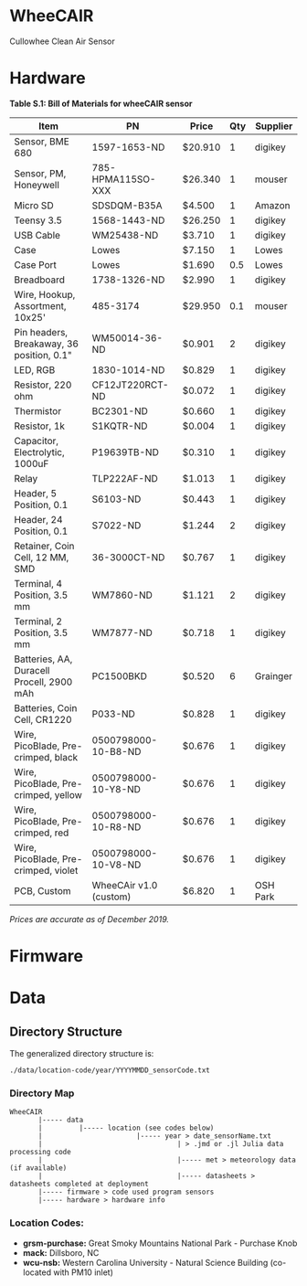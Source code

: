 # WheeCAIR
Cullowhee Clean Air Sensor

# Hardware

**Table S.1: Bill of Materials for wheeCAIR sensor**  

| Item                                      | PN                     | Price   | Qty | Supplier |
| ----------------------------------------- | ---------------------- | ------- | --- | -------- |
| Sensor, BME 680                           | 1597-1653-ND           | $20.910 | 1   | digikey  |
| Sensor, PM, Honeywell                     | 785-HPMA115SO-XXX      | $26.340 | 1   | mouser   |
| Micro SD                                  | SDSDQM-B35A            | $4.500  | 1   | Amazon   |
| Teensy 3.5                                | 1568-1443-ND           | $26.250 | 1   | digikey  |
| USB Cable                                 | WM25438-ND             | $3.710  | 1   | digikey  |
| Case                                      | Lowes                  | $7.150  | 1   | Lowes    |
| Case Port                                 | Lowes                  | $1.690  | 0.5 | Lowes    |
| Breadboard                                | 1738-1326-ND           | $2.990  | 1   | digikey  |
| Wire, Hookup, Assortment, 10x25'          | 485-3174               | $29.950 | 0.1 | mouser   |
| Pin headers, Breakaway, 36 position, 0.1" | WM50014-36-ND          | $0.901  | 2   | digikey  |
| LED, RGB                                  | 1830-1014-ND           | $0.829  | 1   | digikey  |
| Resistor, 220 ohm                         | CF12JT220RCT-ND        | $0.072  | 1   | digikey  |
| Thermistor                                | BC2301-ND              | $0.660  | 1   | digikey  |
| Resistor, 1k                              | S1KQTR-ND              | $0.004  | 1   | digikey  |
| Capacitor, Electrolytic, 1000uF           | P19639TB-ND            | $0.310  | 1   | digikey  |
| Relay                                     | TLP222AF-ND            | $1.013  | 1   | digikey  |
| Header, 5 Position, 0.1                   | S6103-ND               | $0.443  | 1   | digikey  |
| Header, 24 Position, 0.1                  | S7022-ND               | $1.244  | 2   | digikey  |
| Retainer, Coin Cell, 12 MM, SMD           | 36-3000CT-ND           | $0.767  | 1   | digikey  |
| Terminal, 4 Position, 3.5 mm              | WM7860-ND              | $1.121  | 2   | digikey  |
| Terminal, 2 Position, 3.5 mm              | WM7877-ND              | $0.718  | 1   | digikey  |
| Batteries, AA, Duracell Procell, 2900 mAh | PC1500BKD              | $0.520  | 6   | Grainger |
| Batteries, Coin Cell, CR1220              | P033-ND                | $0.828  | 1   | digikey  |
| Wire, PicoBlade, Pre-crimped, black       | 0500798000-10-B8-ND    | $0.676  | 1   | digikey  |
| Wire, PicoBlade, Pre-crimped, yellow      | 0500798000-10-Y8-ND    | $0.676  | 1   | digikey  |
| Wire, PicoBlade, Pre-crimped, red         | 0500798000-10-R8-ND    | $0.676  | 1   | digikey  |
| Wire, PicoBlade, Pre-crimped, violet      | 0500798000-10-V8-ND    | $0.676  | 1   | digikey  |
| PCB, Custom                               | WheeCAir v1.0 (custom) | $6.820  | 1   | OSH Park |

*Prices are accurate as of December 2019.*

# Firmware

# Data

## Directory Structure

The generalized directory structure is:

`./data/location-code/year/YYYYMMDD_sensorCode.txt`

### Directory Map

```
WheeCAIR
       |----- data
       |         |----- location (see codes below)
       |                       |----- year > date_sensorName.txt
       |                                 | > .jmd or .jl Julia data processing code
       |                                 |----- met > meteorology data (if available)
       |                                 |----- datasheets > datasheets completed at deployment
       |----- firmware > code used program sensors
       |----- hardware > hardware info
```

### Location Codes:
  - **grsm-purchase:** Great Smoky Mountains National Park - Purchase Knob
  - **mack:** Dillsboro, NC
  - **wcu-nsb:** Western Carolina University - Natural Science Building (co-located with PM10 inlet)
